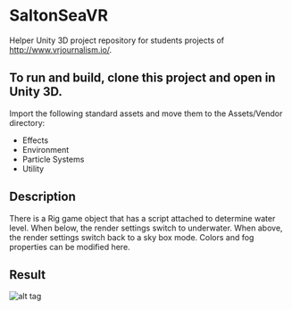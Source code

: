# SaltonSeaVR
Helper Unity 3D project repository for students projects of http://www.vrjournalism.io/.

## To run and build, clone this project and open in Unity 3D.

Import the following standard assets and move them to the Assets/Vendor directory:
* Effects
* Environment
* Particle Systems
* Utility

## Description

There is a Rig game object that has a script attached to determine water level. When below, the render settings switch to underwater. When above, the render settings switch back to a sky box mode. Colors and fog properties can be modified here.

## Result

![alt tag](https://github.com/HelrenPDM/SaltonSeaVR/blob/master/Assets/UnderWater.png)
